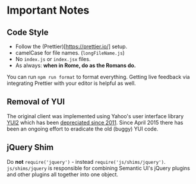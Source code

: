 # Important Notes

## Code Style

- Follow the (Prettier)[https://prettier.io/] setup.
- camelCase for file names. (`longFileName.js`)
- No `index.js` or `index.jsx` files.
- As always: **when in Rome, do as the Romans do.**

You can run `npm run format` to format everything. Getting live feedback via integrating Prettier with your editor is helpful as well.

## Removal of YUI

The original client was implemented using Yahoo's user interface library  [YUI2](http://yui.github.io/yui2/docs/yui_2.9.0/docs/) which has been [depreciated since 2011](http://yuiblog.com/blog/2011/04/13/announcing-yui-2-9-0/). Since April 2015 there has been an ongoing effort to eradicate the old (buggy) YUI code.

## jQuery Shim

Do **not** `require('jquery')` - instead `require('js/shims/jquery')`. `js/shims/jquery` is responsible for combining Semantic UI's jQuery plugins and other plugins all together into one object.
